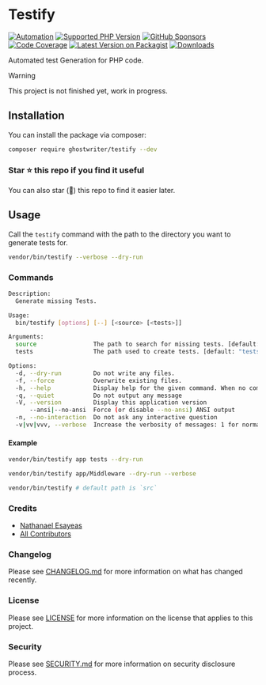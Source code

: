 # Testify

[![Automation](https://github.com/ghostwriter/testify/actions/workflows/automation.yml/badge.svg)](https://github.com/ghostwriter/testify/actions/workflows/automation.yml)
[![Supported PHP Version](https://badgen.net/packagist/php/ghostwriter/testify?color=8892bf)](https://www.php.net/supported-versions)
[![GitHub Sponsors](https://img.shields.io/github/sponsors/ghostwriter?label=Sponsor+@ghostwriter/testify&logo=GitHub+Sponsors)](https://github.com/sponsors/ghostwriter)
[![Code Coverage](https://codecov.io/gh/ghostwriter/testify/branch/main/graph/badge.svg)](https://codecov.io/gh/ghostwriter/testify)
[![Latest Version on Packagist](https://badgen.net/packagist/v/ghostwriter/testify)](https://packagist.org/packages/ghostwriter/testify)
[![Downloads](https://badgen.net/packagist/dt/ghostwriter/testify?color=blue)](https://packagist.org/packages/ghostwriter/testify)

Automated test Generation for PHP code.

> [!WARNING]
>
> This project is not finished yet, work in progress.

## Installation

You can install the package via composer:

``` bash
composer require ghostwriter/testify --dev
```

### Star ⭐️ this repo if you find it useful

You can also star (🌟) this repo to find it easier later.

## Usage

Call the `testify` command with the path to the directory you want to generate tests for.

```sh
vendor/bin/testify --verbose --dry-run
```

### Commands

```sh
Description:
  Generate missing Tests.

Usage:
  bin/testify [options] [--] [<source> [<tests>]]

Arguments:
  source                The path to search for missing tests. [default: "src"]
  tests                 The path used to create tests. [default: "tests"]

Options:
  -d, --dry-run         Do not write any files.
  -f, --force           Overwrite existing files.
  -h, --help            Display help for the given command. When no command is given display help for the bin/testify command
  -q, --quiet           Do not output any message
  -V, --version         Display this application version
      --ansi|--no-ansi  Force (or disable --no-ansi) ANSI output
  -n, --no-interaction  Do not ask any interactive question
  -v|vv|vvv, --verbose  Increase the verbosity of messages: 1 for normal output, 2 for more verbose output and 3 for debug
```

#### Example
```sh
vendor/bin/testify app tests --dry-run

vendor/bin/testify app/Middleware --dry-run --verbose

vendor/bin/testify # default path is `src`
```

### Credits

- [Nathanael Esayeas](https://github.com/ghostwriter)
- [All Contributors](https://github.com/ghostwriter/testify/contributors)

### Changelog

Please see [CHANGELOG.md](./CHANGELOG.md) for more information on what has changed recently.

### License

Please see [LICENSE](./LICENSE) for more information on the license that applies to this project.

### Security

Please see [SECURITY.md](./SECURITY.md) for more information on security disclosure process.
